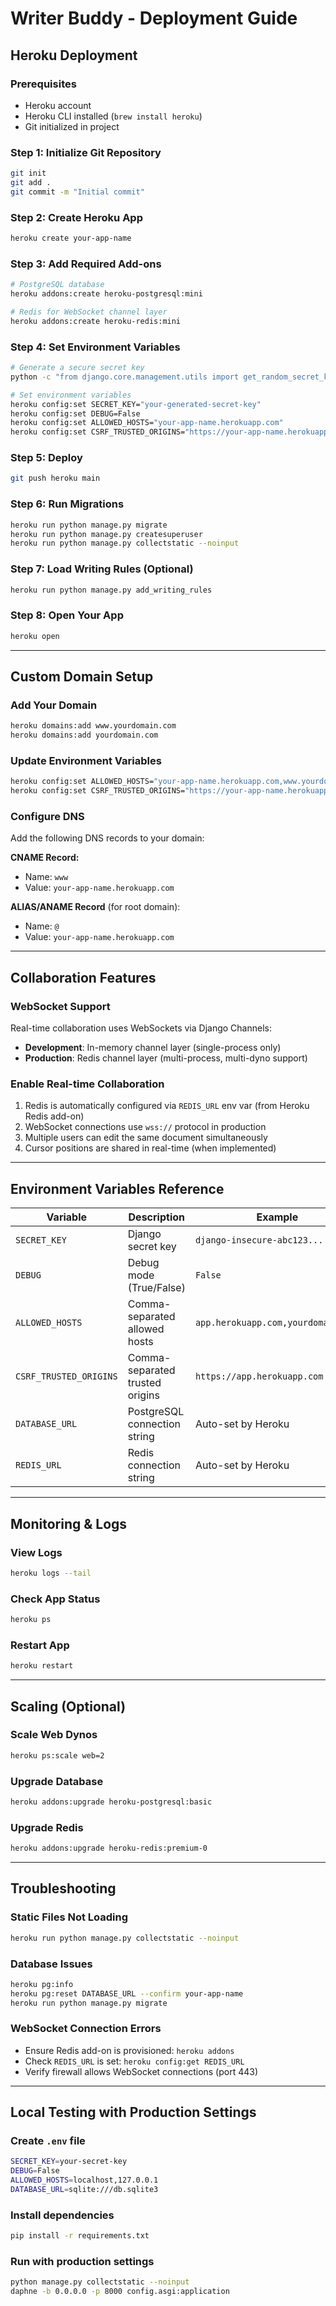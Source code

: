 # Writer Buddy - Deployment Guide

## Heroku Deployment

### Prerequisites
- Heroku account
- Heroku CLI installed (`brew install heroku`)
- Git initialized in project

### Step 1: Initialize Git Repository
```bash
git init
git add .
git commit -m "Initial commit"
```

### Step 2: Create Heroku App
```bash
heroku create your-app-name
```

### Step 3: Add Required Add-ons
```bash
# PostgreSQL database
heroku addons:create heroku-postgresql:mini

# Redis for WebSocket channel layer
heroku addons:create heroku-redis:mini
```

### Step 4: Set Environment Variables
```bash
# Generate a secure secret key
python -c "from django.core.management.utils import get_random_secret_key; print(get_random_secret_key())"

# Set environment variables
heroku config:set SECRET_KEY="your-generated-secret-key"
heroku config:set DEBUG=False
heroku config:set ALLOWED_HOSTS="your-app-name.herokuapp.com"
heroku config:set CSRF_TRUSTED_ORIGINS="https://your-app-name.herokuapp.com"
```

### Step 5: Deploy
```bash
git push heroku main
```

### Step 6: Run Migrations
```bash
heroku run python manage.py migrate
heroku run python manage.py createsuperuser
heroku run python manage.py collectstatic --noinput
```

### Step 7: Load Writing Rules (Optional)
```bash
heroku run python manage.py add_writing_rules
```

### Step 8: Open Your App
```bash
heroku open
```

---

## Custom Domain Setup

### Add Your Domain
```bash
heroku domains:add www.yourdomain.com
heroku domains:add yourdomain.com
```

### Update Environment Variables
```bash
heroku config:set ALLOWED_HOSTS="your-app-name.herokuapp.com,www.yourdomain.com,yourdomain.com"
heroku config:set CSRF_TRUSTED_ORIGINS="https://your-app-name.herokuapp.com,https://www.yourdomain.com,https://yourdomain.com"
```

### Configure DNS
Add the following DNS records to your domain:

**CNAME Record:**
- Name: `www`
- Value: `your-app-name.herokuapp.com`

**ALIAS/ANAME Record** (for root domain):
- Name: `@`
- Value: `your-app-name.herokuapp.com`

---

## Collaboration Features

### WebSocket Support
Real-time collaboration uses WebSockets via Django Channels:
- **Development**: In-memory channel layer (single-process only)
- **Production**: Redis channel layer (multi-process, multi-dyno support)

### Enable Real-time Collaboration
1. Redis is automatically configured via `REDIS_URL` env var (from Heroku Redis add-on)
2. WebSocket connections use `wss://` protocol in production
3. Multiple users can edit the same document simultaneously
4. Cursor positions are shared in real-time (when implemented)

---

## Environment Variables Reference

| Variable | Description | Example |
|----------|-------------|---------|
| `SECRET_KEY` | Django secret key | `django-insecure-abc123...` |
| `DEBUG` | Debug mode (True/False) | `False` |
| `ALLOWED_HOSTS` | Comma-separated allowed hosts | `app.herokuapp.com,yourdomain.com` |
| `CSRF_TRUSTED_ORIGINS` | Comma-separated trusted origins | `https://app.herokuapp.com` |
| `DATABASE_URL` | PostgreSQL connection string | Auto-set by Heroku |
| `REDIS_URL` | Redis connection string | Auto-set by Heroku |

---

## Monitoring & Logs

### View Logs
```bash
heroku logs --tail
```

### Check App Status
```bash
heroku ps
```

### Restart App
```bash
heroku restart
```

---

## Scaling (Optional)

### Scale Web Dynos
```bash
heroku ps:scale web=2
```

### Upgrade Database
```bash
heroku addons:upgrade heroku-postgresql:basic
```

### Upgrade Redis
```bash
heroku addons:upgrade heroku-redis:premium-0
```

---

## Troubleshooting

### Static Files Not Loading
```bash
heroku run python manage.py collectstatic --noinput
```

### Database Issues
```bash
heroku pg:info
heroku pg:reset DATABASE_URL --confirm your-app-name
heroku run python manage.py migrate
```

### WebSocket Connection Errors
- Ensure Redis add-on is provisioned: `heroku addons`
- Check `REDIS_URL` is set: `heroku config:get REDIS_URL`
- Verify firewall allows WebSocket connections (port 443)

---

## Local Testing with Production Settings

### Create `.env` file
```bash
SECRET_KEY=your-secret-key
DEBUG=False
ALLOWED_HOSTS=localhost,127.0.0.1
DATABASE_URL=sqlite:///db.sqlite3
```

### Install dependencies
```bash
pip install -r requirements.txt
```

### Run with production settings
```bash
python manage.py collectstatic --noinput
daphne -b 0.0.0.0 -p 8000 config.asgi:application
```
